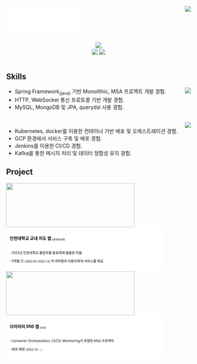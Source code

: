 
<div align="center">
  
<div align="right">
<img align="right" src="https://github-readme-stats.vercel.app/api?username=liardanc3&hide_border=true"/>
</div>

<div align="left">
  
  ![wave](svg/wave.svg)
  
  <div align="center">
  <img align="center" src="https://readme-typing-svg.herokuapp.com?font=Mukta&size=23&duration=3000&pause=20000&color=000000&center=true&vCenter=true&width=350&lines=Hi+there%2C+my+name+is+Donghwan+Kim."/>
  </div>
  <div align="center">
  <img align="center" src="https://hits.seeyoufarm.com/api/count/incr/badge.svg?url=https%3A%2F%2Fgithub.com%2Fliardanc3&count_bg=%23000000&title_bg=%23000000&icon=github.svg&icon_color=%23E7E7E7&title=hits&edge_flat=false"/>
  <img align="center" src="http://mazassumnida.wtf/api/mini/generate_badge?boj=l1ardanc3"/>
  </div>
</div>
</div>

<br>

<div align="left">

Skills
---
<img align="right" src="https://skillicons.dev/icons?i=java,spring,mysql,mongodb">

- Spring Framework<sub>(java)</sub> 기반 Monolithic, MSA 프로젝트 개발 경험.
- HTTP, WebSocket 통신 프로토콜 기반 개발 경험.
- MySQL, MongoDB 및 JPA, querydsl 사용 경험.
  
<br>

<img align="right" src="https://skillicons.dev/icons?i=gcp,kubernetes,docker,jenkins,prometheus,grafana,kafka&perline=4">

- Kubernetes, docker를 이용한 컨테이너 기반 배포 및 오케스트레이션 경험.
- GCP 환경에서 서비스 구축 및 배포 경험.
- Jenkins를 이용한 CI/CD 경험.
- Kafka를 통한 메시지 처리 및 데이터 정합성 유지 경험.

</div>


<div align="left" xmlns="http://www.w3.org/1999/xhtml">

Project
---

<div align="center">
  <a href="https://github.com/liardanc3/inunavi">
  <img align="left" height="120" width="350" src="https://github-readme-stats.vercel.app/api/pin/?username=liardanc3&repo=inunavi&title_color=07ad23&border_color=07ad23"/>
  <img align="left" height="120" width="430" src="svg/inunavi.svg">
  </a>
</div>

<br>

<div align="center">
  <a href="https://github.com/So-So-Happy/SoSoHappy-BackEnd">
  <img align="left" height="120" width="350" src="https://github-readme-stats.vercel.app/api/pin/?username=So-So-Happy&repo=SoSoHappy-BackEnd&title_color=8a7d07&border_color=8a7d07"/>
  <img align="left" height="120" width="430" src="svg/sosohappy.svg">
  </a>
</div>
